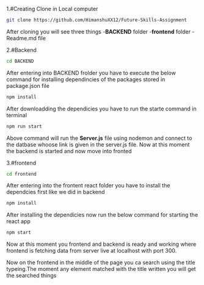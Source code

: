 1.#Creating Clone in Local computer
```bash
git clone https://github.com/HimanshuXX12/Future-Skills-Assignment
```

After cloning you will see three things
-**BACKEND** folder
-**frontend** folder
-Readme.md file


2.#Backend
```bash
cd BACKEND
```
After entering into BACKEND frolder you have to execute the below command for installing dependincies of the packages stored in package.json file
```bash
npm install
```
After downloadding the dependicies you have to run the starte  command in terminal
```bash
npm run start
```
Above command will  run the **Server.js** file using nodemon and connect to the datbase whoose link is given in the server.js file.
Now at this moment the backend is started and now move into fronted

3.#frontend
```bash
cd frontend
```
After entering into the frontent react folder you have to install the dependcies first like we did in backend
```bash
npm install
```
After installing the dependicies now run the below command for starting the react app
```bash
npm start
```

Now at this moment you frontend and backend is ready and working where frontend is fetching data from server live at localhost with port 300.

 Now on the frontend in the middle of the page you ca search  using the title typeing.The moment any element matched with the title written  you will get the searched things